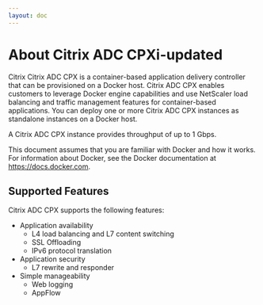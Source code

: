 ```yaml
---
layout: doc
---
```

# About Citrix ADC CPXi-updated

Citrix Citrix ADC CPX is a container-based application delivery controller that can be provisioned on a Docker host. Citrix ADC CPX enables customers to leverage Docker engine capabilities and use NetScaler load balancing and traffic management features for container-based applications. You can deploy one or more Citrix ADC CPX instances as standalone instances on a Docker host.

A Citrix ADC CPX instance provides throughput of up to 1 Gbps.

This document assumes that you are familiar with Docker and how it works. For information about Docker, see the Docker documentation at <https://docs.docker.com>.

## Supported Features

Citrix ADC CPX supports the following features:

-  Application availability
    -  L4 load balancing and L7 content switching
    -  SSL Offloading
    -  IPv6 protocol translation
-  Application security
    -  L7 rewrite and responder
-  Simple manageability
    -  Web logging
    -  AppFlow
